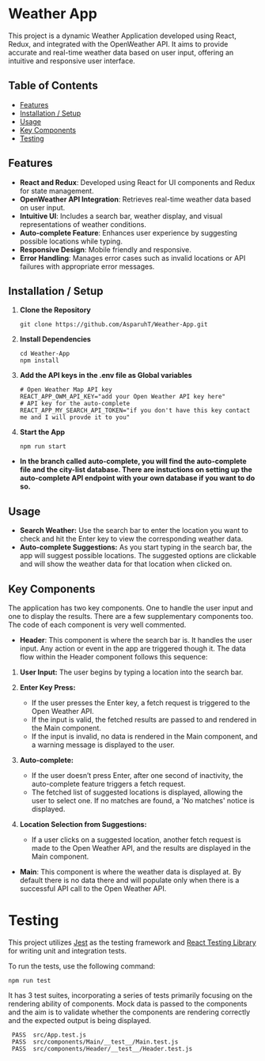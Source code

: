 # Weather App

This project is a dynamic Weather Application developed using React, Redux, and integrated with the OpenWeather API. It aims to provide accurate and real-time weather data based on user input, offering an intuitive and responsive user interface.

## Table of Contents

- [Features](#features)
- [Installation / Setup](#installation--setup)
- [Usage](#usage)
- [Key Components](#key-components)
- [Testing](#testing)

## Features

- **React and Redux**: Developed using React for UI components and Redux for state management.
- **OpenWeather API Integration**: Retrieves real-time weather data based on user input.
- **Intuitive UI**: Includes a search bar, weather display, and visual representations of weather conditions.
- **Auto-complete Feature**: Enhances user experience by suggesting possible locations while typing.
- **Responsive Design**: Mobile friendly and responsive.
- **Error Handling**: Manages error cases such as invalid locations or API failures with appropriate error messages.

## Installation / Setup

1. **Clone the Repository**
   ````
   git clone https://github.com/AsparuhT/Weather-App.git
   ````

2. **Install Dependencies**
   ````
   cd Weather-App
   npm install
   ````
   
3. **Add the API keys in the .env file as Global variables**
   ````
   # Open Weather Map API key
   REACT_APP_OWM_API_KEY="add your Open Weather API key here"
   # API key for the auto-complete
   REACT_APP_MY_SEARCH_API_TOKEN="if you don't have this key contact me and I will provde it to you"
   ````

4. **Start the App**
   ````
   npm run start
   ````

- **In the branch called auto-complete, you will find the auto-complete file and the city-list database. There are instuctions on setting up the auto-complete API endpoint with your own database  if you want to do so.** 

## Usage

- **Search Weather:** Use the search bar to enter the location you want to check and hit the Enter key to view the corresponding weather data.
- **Auto-complete Suggestions:** As you start typing in the search bar, the app will suggest possible locations. The suggested options are clickable and will show the weather data for that location when clicked on.

## Key Components
The application has two key components. One to handle the user input and one to display the results. There are a few supplementary components too. The code of each component is very well commented.

- **Header**: This component is where the search bar is. It handles the user input. Any action or event in the app are triggered though it. The data flow within the Header component follows this sequence:

1. **User Input:**
   The user begins by typing a location into the search bar.

2. **Enter Key Press:**
   - If the user presses the Enter key, a fetch request is triggered to the Open Weather API.
   - If the input is valid, the fetched results are passed to and rendered in the Main component.
   - If the input is invalid, no data is rendered in the Main component, and a warning message is displayed to the user.

3. **Auto-complete:**
   - If the user doesn’t press Enter, after one second of inactivity, the auto-complete feature triggers a fetch request.
   - The fetched list of suggested locations is displayed, allowing the user to select one. If no matches are found, a 'No matches' notice is displayed.

4. **Location Selection from Suggestions:**
   - If a user clicks on a suggested location, another fetch request is made to the Open Weather API, and the results are displayed in the Main component.

- **Main**: This component is where the weather data is displayed at. By default there is no data there and will populate only when there is a successful API call to the Open Weather API.

# Testing 

This project utilizes [Jest](https://jestjs.io/) as the testing framework and [React Testing Library](https://testing-library.com/docs/react-testing-library/intro) for writing unit and integration tests.

To run the tests, use the following command:
````
npm run test
````
It has 3 test suites, incorporating a series of tests primarily focusing on the rendering ability of components. Mock data is passed to the components and the aim is to validate whether the components are rendering correctly and the expected output is being displayed.

````
 PASS  src/App.test.js
 PASS  src/components/Main/__test__/Main.test.js
 PASS  src/components/Header/__test__/Header.test.js
````
